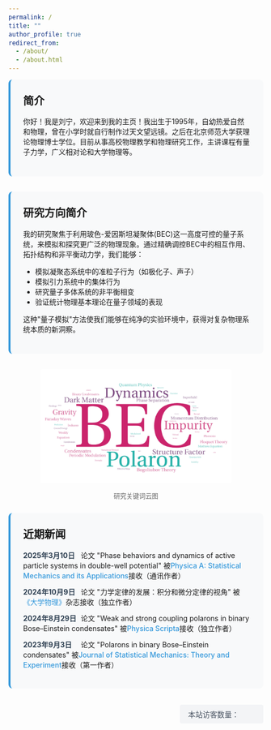 ```yaml
---
permalink: /
title: ""
author_profile: true
redirect_from: 
  - /about/
  - /about.html
---
```


<style>
  .content-box {
    background-color: #f8f9fa;
    padding: 25px;
    border-radius: 8px;
    border-left: 4px solid #3498db;
    margin-bottom: 30px;
  }
  
  .news-item {
    margin-bottom: 12px;
  }
  
  .news-date {
    font-weight: bold;
    color: #2c3e50;
    display: inline-block;
    min-width: 110px;
  }
  
  .research-image {
    text-align: center;
    margin: 25px 0;
  }
  
  .research-image img {
    max-width: 75%; /* 调整为原尺寸的75% */
    height: auto;
    border-radius: 4px;
  }
  
  .visitor-counter {
    text-align: right;
    margin: 2rem 0;
  }
  
  .visitor-counter span {
    display: inline-block;
    padding: 0.5rem 1rem;
    background: #f3f4f6;
    border-radius: 0.25rem;
    font-size: 0.9rem;
    color: #4b5563;
  }
  
  .journal-name {
    color: #3498db;
    font-weight: 500;
  }
</style>

<div class="content-box">
  <h2 style="margin-top: 0;">简介</h2>
  
  <p>你好！我是刘宁，欢迎来到我的主页！我出生于1995年，自幼热爱自然和物理，曾在小学时就自行制作过天文望远镜。之后在北京师范大学获理论物理博士学位。目前从事高校物理教学和物理研究工作，主讲课程有量子力学，广义相对论和大学物理等。</p>
</div>


<div class="content-box">
  <h2 style="margin-top: 0;">研究方向简介</h2>
  <p>我的研究聚焦于利用玻色-爱因斯坦凝聚体(BEC)这一高度可控的量子系统，来模拟和探究更广泛的物理现象。通过精确调控BEC中的相互作用、拓扑结构和非平衡动力学，我们能够：</p>
  <ul>
    <li>模拟凝聚态系统中的准粒子行为（如极化子、声子）</li>
     <li>模拟引力系统中的集体行为</li>
    <li>研究量子多体系统的非平衡相变</li>
    <li>验证统计物理基本理论在量子领域的表现</li>
  </ul>
  <p>这种"量子模拟"方法使我们能够在纯净的实验环境中，获得对复杂物理系统本质的新洞察。</p>
</div>

<div class="research-image">
  <img src="/images/BEC.png" alt="研究关键词云图：玻色-爱因斯坦凝聚、量子模拟、极化子、非平衡动力学、拓扑量子态">
  <p style="font-size: 0.9em; color: #666;">研究关键词云图</p>
</div>

<div class="content-box">
  <h2 style="margin-top: 0;">近期新闻</h2>
  
  <div class="news-item">
    <span class="news-date">2025年3月10日</span>
    论文 "Phase behaviors and dynamics of active particle systems in double-well potential" 被<span class="journal-name">Physica A: Statistical Mechanics and its Applications</span>接收（通讯作者）
  </div>
  
  <div class="news-item">
    <span class="news-date">2024年10月9日</span>
    论文 "力学定律的发展：积分和微分定律的视角" 被<span class="journal-name">《大学物理》</span>杂志接收（独立作者）
  </div>
  
  <div class="news-item">
    <span class="news-date">2024年8月29日</span>
    论文 "Weak and strong coupling polarons in binary Bose–Einstein condensates" 被<span class="journal-name">Physica Scripta</span>接收（独立作者）
  </div>
  
  <div class="news-item">
    <span class="news-date">2023年9月3日</span>
    论文 "Polarons in binary Bose–Einstein condensates" 被<span class="journal-name">Journal of Statistical Mechanics: Theory and Experiment</span>接收（第一作者）
  </div>
</div>

<div class="visitor-counter">
  <span id="busuanzi_container_site_uv">本站访客数量：<span id="busuanzi_value_site_uv"></span></span>
</div>

<script async src="//busuanzi.ibruce.info/busuanzi/2.3/busuanzi.pure.mini.js"></script>
